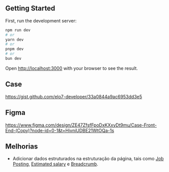 ## Getting Started

First, run the development server:

```bash
npm run dev
# or
yarn dev
# or
pnpm dev
# or
bun dev
```

Open [http://localhost:3000](http://localhost:3000) with your browser to see the result.

## Case

https://gist.github.com/elo7-developer/33a0844a9ac6953dd3e5

## Figma

https://www.figma.com/design/ZE47ZfsfFpoDxKXxyDt9mu/Case-Front-End-(Copy)?node-id=0-1&t=HivniUDBE21WtOQa-1s

## Melhorias

- Adicionar dados estruturados na estruturação da página, tais como [Job Posting](https://developers.google.com/search/docs/appearance/structured-data/job-posting), [Estimated salary](https://developers.google.com/search/docs/appearance/structured-data/estimated-salary) e [Breadcrumb](https://developers.google.com/search/docs/appearance/structured-data/breadcrumb).
